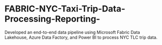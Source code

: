 # FABRIC-NYC-Taxi-Trip-Data-Processing-Reporting-
Developed an end-to-end data pipeline using Microsoft Fabric Data Lakehouse, Azure Data Factory, and Power BI to process NYC TLC trip data.
